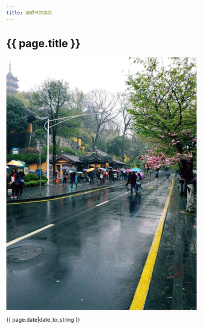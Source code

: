 ```yaml
---
title: 清明节的南京
---
```

# {{ page.title }}

![pic](https://github.com/junix/junix.github.io/blob/master/2015/04/img/%E9%9B%A8%E4%B8%AD%E9%B8%A1%E9%B8%A3%E5%AF%BA.jpg "雨中鸡鸣寺")

{{ page.date|date_to_string }}
